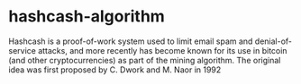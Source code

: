 # hashcash-algorithm
Hashcash is a proof-of-work system used to limit email spam and denial-of-service attacks, and more recently has become known for its use in bitcoin (and other cryptocurrencies) as part of the mining algorithm. The original idea was first proposed by C. Dwork and M. Naor in 1992
